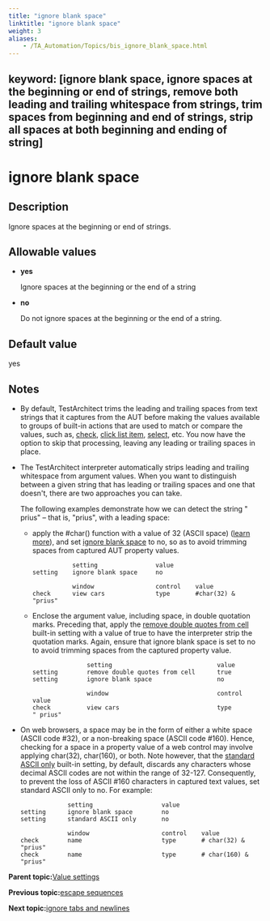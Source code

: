 ```yaml
--- 
title: "ignore blank space"
linktitle: "ignore blank space"
weight: 3
aliases: 
    - /TA_Automation/Topics/bis_ignore_blank_space.html
---
```

keyword: [ignore blank space, ignore spaces at the beginning or end of strings, remove both leading and trailing whitespace from strings, trim spaces from beginning and end of strings, strip all spaces at both beginning and ending of string]
---

# ignore blank space

## Description

Ignore spaces at the beginning or end of strings.

## Allowable values

-   **yes**

    Ignore spaces at the beginning or the end of a string

-   **no**

    Do not ignore spaces at the beginning or the end of a string.


## Default value

yes

## Notes

-   By default, TestArchitect trims the leading and trailing spaces from text strings that it captures from the AUT before making the values available to groups of built-in actions that are used to match or compare the values, such as, [check](bia_check.html), [click list item](bia_click_list_item.html), [select](bia_select.html), etc. You now have the option to skip that processing, leaving any leading or trailing spaces in place.
-   The TestArchitect interpreter automatically strips leading and trailing whitespace from argument values. When you want to distinguish between a given string that has leading or trailing spaces and one that doesn't, there are two approaches you can take.

    The following examples demonstrate how we can detect the string " prius" – that is, "prius", with a leading space:

    -   apply the \#char\(\) function with a value of 32 \(ASCII space\) \([learn more](Expressions_functions_char.html)\), and set [ignore blank space](bis_ignore_blank_space.html) to no, so as to avoid trimming spaces from captured AUT property values.

        ```
                   setting                value
        setting    ignore blank space     no
        
                   window                 control    value
        check      view cars              type       #char(32) & "prius"
        ```

    -   Enclose the argument value, including space, in double quotation marks. Preceding that, apply the [remove double quotes from cell](bis_remove_double_quotes_from_cells.html) built-in setting with a value of true to have the interpreter strip the quotation marks. Again, ensure that ignore blank space is set to no to avoid trimming spaces from the captured property value.

        ```
                       setting                             value
        setting        remove double quotes from cell      true
        setting        ignore blank space                  no
                                        
                       window                              control      value
        check          view cars                           type         " prius" 
        ```

-   On web browsers, a space may be in the form of either a white space \(ASCII code \#32\), or a non-breaking space \(ASCII code \#160\). Hence, checking for a space in a property value of a web control may involve applying char\(32\), char\(160\), or both. Note however, that the [standard ASCII only](bis_standard_ASCII_only.html) built-in setting, by default, discards any characters whose decimal ASCII codes are not within the range of 32-127. Consequently, to prevent the loss of ASCII \#160 characters in captured text values, set standard ASCII only to no. For example:

    ```
                 setting                   value
    setting      ignore blank space        no
    setting      standard ASCII only       no
    
                 window                    control    value
    check        name                      type       # char(32) & "prius"
    check        name                      type       # char(160) & "prius"
    ```


**Parent topic:**[Value settings](/TA_Automation/Topics/bis_value.html)

**Previous topic:**[escape sequences](/TA_Automation/Topics/bis_escape_sequences.html)

**Next topic:**[ignore tabs and newlines](/TA_Automation/Topics/bis_ignore_tabs_and_newlines.html)

